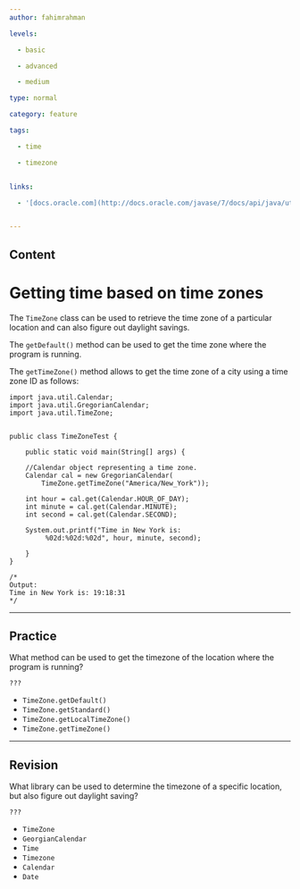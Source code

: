 ```yaml
---
author: fahimrahman

levels:

  - basic

  - advanced

  - medium

type: normal

category: feature

tags:

  - time

  - timezone


links:

  - '[docs.oracle.com](http://docs.oracle.com/javase/7/docs/api/java/util/TimeZone.html){website}'


---
```

## Content
# Getting time based on time zones

The `TimeZone` class can be used to retrieve the time zone of a particular location and can also figure out daylight savings. 

The `getDefault()` method can be used to get the time zone where the program is running.

The `getTimeZone()` method allows to get the time zone of a city using a time zone ID as follows:

```
import java.util.Calendar;
import java.util.GregorianCalendar;
import java.util.TimeZone;


public class TimeZoneTest {

	public static void main(String[] args) {

	//Calendar object representing a time zone.
	Calendar cal = new GregorianCalendar(
		TimeZone.getTimeZone("America/New_York"));

	int hour = cal.get(Calendar.HOUR_OF_DAY);
	int minute = cal.get(Calendar.MINUTE);
	int second = cal.get(Calendar.SECOND);

	System.out.printf("Time in New York is:
		 %02d:%02d:%02d", hour, minute, second);
	
	}
}

/*
Output: 
Time in New York is: 19:18:31
*/
```

---
## Practice

What method can be used to get the timezone of the location where the program is running?

`???`


* `TimeZone.getDefault()` 
* `TimeZone.getStandard()` 
* `TimeZone.getLocalTimeZone()` 
* `TimeZone.getTimeZone()`

---
## Revision

What library can be used to determine the timezone of a specific location, but also figure out daylight saving?

`???`


* `TimeZone` 
* `GeorgianCalendar` 
* `Time` 
* `Timezone` 
* `Calendar` 
* `Date`

